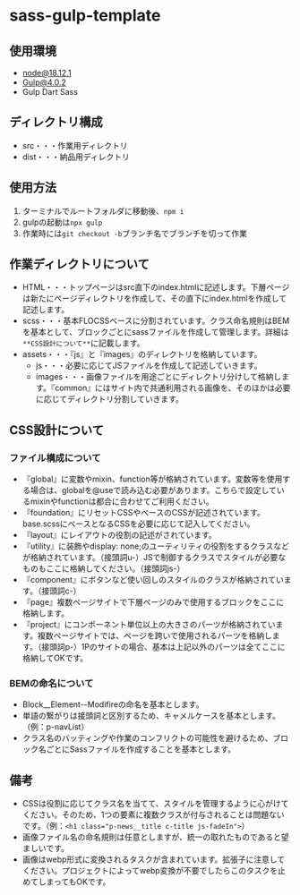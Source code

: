 # sass-gulp-template

## 使用環境
- node@18.12.1
- Gulp@4.0.2
- Gulp Dart Sass

## ディレクトリ構成
- src・・・作業用ディレクトリ
- dist・・・納品用ディレクトリ

## 使用方法
1. ターミナルでルートフォルダに移動後、`npm i`
2. gulpの起動は`npx gulp`
3. 作業時には`git checkout -b`ブランチ名でブランチを切って作業

## 作業ディレクトリについて
- HTML・・・トップページはsrc直下のindex.htmlに記述します。下層ページは新たにページディレクトリを作成して、その直下にindex.htmlを作成して記述します。
- scss・・・基本FLOCSSベースに分割されています。クラス命名規則はBEMを基本として、ブロックごとにsassファイルを作成して管理します。詳細は`**CSS設計について**`に記載します。
- assets・・・『js』と『images』のディレクトリを格納しています。
  - js・・・必要に応じてJSファイルを作成して記述していきます。
  - images・・・画像ファイルを用途ごとにディレクトリ分けして格納します。『common』にはサイト内で共通利用される画像を、そのほかは必要に応じてディレクトリ分割していきます。

## CSS設計について
### ファイル構成について
- 『global』に変数やmixin、function等が格納されています。変数等を使用する場合は、globalを@useで読み込む必要があります。こちらで設定しているmixinやfunctionは都合に合わせてご利用ください。
- 『foundation』にリセットCSSやベースのCSSが記述されています。base.scssにベースとなるCSSを必要に応じて記入してください。
- 『layout』にレイアウトの役割の記述がされています。
- 『utility』に装飾やdisplay: none;のユーティリティの役割をするクラスなどが格納されています。（接頭詞u-）JSで制御するクラスでスタイルが必要なものもここに格納してください。（接頭詞js-）
- 『component』にボタンなど使い回しのスタイルのクラスが格納されています。（接頭詞c-）
- 『page』複数ページサイトで下層ページのみで使用するブロックをここに格納します。
- 『project』にコンポーネント単位以上の大きさのパーツが格納されています。複数ページサイトでは、ページを跨いで使用されるパーツを格納します。（接頭詞p-）1Pのサイトの場合、基本は上記以外のパーツは全てここに格納してOKです。

### BEMの命名について
- Block__Element--Modifireの命名を基本とします。
- 単語の繋がりは接頭詞と区別するため、キャメルケースを基本とします。（例：p-navList）
- クラス名のバッティングや作業のコンフリクトの可能性を避けるため、ブロック名ごとにSassファイルを作成することを基本とします。

## 備考
- CSSは役割に応じてクラス名を当てて、スタイルを管理するように心がけてください。そのため、1つの要素に複数クラスが付与されることは問題ないです。（例：`<h1 class="p-news__title c-title js-fadeIn">`）
- 画像ファイル名の命名規則は任意としますが、統一の取れたものであると望ましいです。
- 画像はwebp形式に変換されるタスクが含まれています。拡張子に注意してください。プロジェクトによってwebp変換が不要でしたらこのタスクを止めてしまってもOKです。
